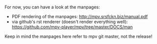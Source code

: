 For now, you can have a look at the manpages:

- PDF rendering of the manpages: http://mpv.srsfckn.biz/manual.pdf
- via github's rst renderer (doesn't render everything well): https://github.com/mpv-player/mpv/tree/master/DOCS/man

Keep in mind the manpages here refer to mpv git master, not the release!